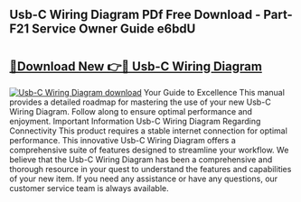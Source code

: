 ## Usb-C Wiring Diagram PDf Free Download - Part-F21 Service Owner Guide e6bdU

# <h2><a href="http://dfk88a3.blite.top/?on=Usb-C+Wiring+Diagram">🔗Download New 👉🔴 Usb-C Wiring Diagram</a></h2>

[![Usb-C Wiring Diagram download](https://i.imgur.com/lujVjoI.png)](http://dfk88a3.blite.top/?on=Usb-C+Wiring+Diagram)
Your Guide to Excellence This manual provides a detailed roadmap for mastering the use of your new Usb-C Wiring Diagram. Follow along to ensure optimal performance and enjoyment. Important Information Usb-C Wiring Diagram Regarding Connectivity This product requires a stable internet connection for optimal performance. This innovative Usb-C Wiring Diagram offers a comprehensive suite of features designed to streamline your workflow. We believe that the Usb-C Wiring Diagram has been a comprehensive and thorough resource in your quest to understand the features and capabilities of your new item. If you need any assistance or have any questions, our customer service team is always available.
